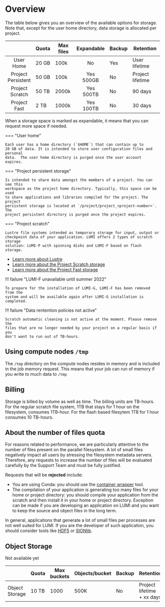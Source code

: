 # Overview

[lustre]: parallel/lustre.md
[lumif]: parallel/lumif.md 
[lumip]: parallel/lumip.md
[contwrapper]: ../software/containers/wrapper.md

[sionlib]: https://www.fz-juelich.de/ias/jsc/EN/Expertise/Support/Software/SIONlib/_node.html
[hdf5]: https://www.hdfgroup.org/solutions/hdf5/

The table below gives you an overview of the available options for storage. Note
that, except for the user home directory, data storage is allocated per project.

|                       | Quota | Max files | Expandable   | Backup | Retention        |
|:---------------------:|-------|-----------|:------------:|--------|------------------|
| User<br>Home          | 20 GB | 100k      | No           | Yes    | User lifetime    |
| Project<br>Persistent | 50 GB | 100k      | Yes<br>500GB | No     | Project lifetime |
| Project<br>Scratch    | 50 TB | 2000k     | Yes<br>500TB | No     | 90 days          |
| Project<br>Fast       |  2 TB | 1000k     | Yes<br>100TB | No     | 30 days          |

When a storage space is marked as expandable, it means that you can request 
more space if needed.

=== "User home"

    Each user has a home directory (`$HOME`) that can contain up to
    20 GB of data. It is intended to store user configuration files and personal
    data.  The user home directory is purged once the user account expires.

=== "Project persistent storage"

    Is intended to share data amongst the members of a project. You can see this
    workspace as the project home directory. Typically, this space can be used 
    to share applications and libraries compiled for the project. The project
    persistent storage is located at `/project/project_<project-number>`. The
    project persistent directory is purged once the project expires.

=== "Project scratch" 

    Lustre file systems intended as temporary storage for input, output or
    checkpoint data of your application. LUMI offers 2 types of scratch storage
    solution: LUMI-P with spinning disks and LUMI-F based on flash storage.

- [Learn more about Lustre][lustre]
- [Learn more about the Project Scratch storage][lumip]
- [Learn more about the Project Fast storage][lumif]

!!! failure "LUMI-F unavailable until summer 2022"

    To prepare for the installation of LUMI-G, LUMI-F has been removed from the
    system and will be available again after LUMI-G installation is completed.

!!! failure "Data rentention policies not active"

    Scratch automatic cleaning is not active at the moment. Please remove the 
    files that are no longer needed by your project on a regular basis if you 
    don't want to run out of TB-hours.

## Using compute nodes `/tmp`
                                                                         
The `/tmp` directory on the compute nodes resides in memory and is included in
the job memory request. This means that your job can run of memory if you write
to much data to `/tmp`   

## Billing

Storage is billed by volume as well as time. The billing units are TB-hours. For
the regular scratch file system, 1TB that stays for 1 hour on the filesystem, 
consumes 1TB-hour. For the flash based filesytem 1TB for 1 hour consumes 
10 TB-hours.

## About the number of files quota

For reasons related to performance, we are particularly attentive to the number
of files present on the parallel filesystem. A lot of small files negatively
impact all users by stressing the filesystem metadata servers. Therefore, any 
requests to increase the number of files will be evaluated carefully by the 
Support Team and must be fully justified.

Requests that will be **rejected** include:

- You are using Conda: you should use the [container wrapper][contwrapper]
  tool.
- The compilation of your application is generating too many files for your home
  or project directory: you should compile your application from the scratch and
  then install it in your home or project directory. Exception can be made if
  you are developing an application on LUMI and you want to keep the source and
  object files in the long term.

In general, applications that generate a lot of small files per processes are 
not well suited for LUMI. If you are the developer of such application, you 
should consider tools like [HDF5][hdf5] or [SIONlib][sionlib].

## Object Storage

Not available yet

|                 | Quota | Max buckets | Objects/bucket | Backup | Retention                      |
|-----------------|-------|-------------|----------------|--------|--------------------------------|
| Object Storage  | 10 TB | 1000        | 500K           | No     | Project lifetime<br> + xx days |

